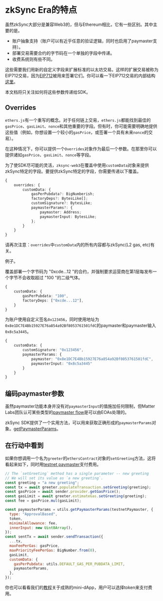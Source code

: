 # zkSync Era的特点

虽然zkSync大部分是兼容Web3的，但与Ethereum相比，它有一些区别。其中主要的是。

- 账户抽象支持（账户可以有近乎任意的验证逻辑，同时也启用了paymaster支持）。
- 部署交易需要合约的字节码在一个单独的字段中传递。
- 收费系统则有些不同。

这些需要我们用新的自定义字段来扩展标准的以太坊交易。这样的扩展交易被称为EIP712交易，因为[EIP712](https://eips.ethereum.org/EIPS/eip-712)被用来签署它们。你可以看一下EIP712交易的内部结构[这里](.../api.md#eip712)。

本文档将只关注如何将这些参数传递给SDK。

## Overrides

`ethers.js`有一个重写的概念。对于任何链上交易，`ethers.js`都能找到最佳的`gasPrice`、`gasLimit`、`nonce`和其他重要的字段。但有时，你可能需要明确地提供这些值（例如，你想设置一个较小的`gasPrice`，或签署一个具有未来`nonce`的交易）。

在这种情况下，你可以提供一个`Overrides`对象作为最后一个参数。在那里你可以提供诸如`gasPrice`、`gasLimit`、`nonce`等字段。

为了使SDK尽可能的灵活，`zksync-web3`在覆盖中使用`customData`对象来提供zkSync特定的字段。要提供zkSync特定的字段，你需要传递以下覆盖。

```typescript
{
    overrides: {
        customData: {
            gasPerPubdata?: BigNumberish;
            factoryDeps?: BytesLike[];
            customSignature?: BytesLike;
            paymasterParams?: {
                paymaster: Address;
                paymasterInput: BytesLike;
            };
        }
    }
}
```

请再次注意：`overrides`中`customData`内的所有内容都与zkSync(L2 gas, etc)有关。

例子。

覆盖部署一个字节码为 "0xcde...12 "的合约，并强制要求运营商在第1层每发布一个字节不会收取超过 "100 "的二级气体。

```typescript
{
    customData: {
        gasPerPubdata: "100", 
        factoryDeps: ["0xcde...12"],
    }
}
```

为账户使用自定义签名`0x123456`，同时使用地址为`0x8e1DC7E4Bb15927E76a854a92Bf8053761501fdC`的paymaster和paymaster输入`0x8c5a3445`。

```typescript
{
    customData: {
        customSignature: "0x123456",
        paymasterParams: {
            paymaster: "0x8e1DC7E4Bb15927E76a854a92Bf8053761501fdC",
            paymasterInput: "0x8c5a3445"
        }
    }
}
```

## 编码paymaster参数

虽然paymaster功能本身并没有对`paymasterInput`的值施加任何限制，但Matter Labs团队认可某些类型的[paymaster flow](.../.../dev/developer-guides/aa.md#built-in-paymaster-flows)是可以由EOAs处理的。

zkSync SDK提供了一个实用方法，可以用来获取正确形成的`paymasterParams`对象。[getPaymasterParams](./utils.md#encoding-paymaster-params)。

## 在行动中看到

如果你想调用一个名为`greeter`的`ethersContract`对象的`setGreeting`方法，这将看起来如下，同时用[testnet paymaster](././dev/developer-guides/aa.md#testnet-paymaster)支付费用。

```javascript
// The `setGreeting` method has a single parameter -- new greeting
// We will set its value as `a new greeting`.
const greeting = "a new greeting";
const tx = await greeter.populateTransaction.setGreeting(greeting);
const gasPrice = await sender.provider.getGasPrice();
const gasLimit = await greeter.estimateGas.setGreeting(greeting);
const fee = gasPrice.mul(gasLimit);

const paymasterParams = utils.getPaymasterParams(testnetPaymaster, {
  type: "ApprovalBased",
  token,
  minimalAllowance: fee,
  innerInput: new Uint8Array(),
});
const sentTx = await sender.sendTransaction({
  ...tx,
  maxFeePerGas: gasPrice,
  maxPriorityFeePerGas: BigNumber.from(0),
  gasLimit,
  customData: {
    gasPerPubdata: utils.DEFAULT_GAS_PER_PUBDATA_LIMIT,
    paymasterParams,
  },
});
```

你也可以看看我们的[教程](.../.../dev/building-onzksync/hello-world.md)关于成熟的mini-dApp，用户可以选择token来支付费用。
